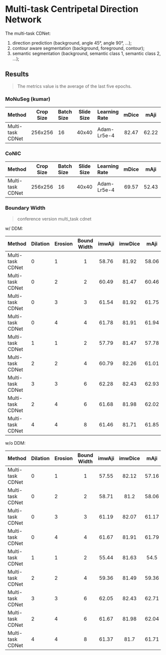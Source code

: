 # Multi-task Centripetal Direction Network

The multi-task CDNet:
1. direction prediction (background, angle 45°, angle 90°, ...);
2. contour aware segmentation (background, foreground, contour);
3. semantic segmentation (background, semantic class 1, semantic class 2, ...);

## Results

> The metrics value is the average of the last five epochs.

### MoNuSeg (kumar)

| Method           | Crop Size | Batch Size | Slide Size | Learning Rate | mDice | mAji  | mDQ   | mSQ   | mPQ   | imwDice | imwAji | imwDQ | imwSQ | imwPQ | 
| :--              | :--:      | :--        | :--:       | :--           | :--:  | :--:  | :--:  | :--:  | :--:  | :-:     | :--:   | :--:  | :--:  | :--:  | 
| Multi-task CDNet | 256x256   | 16         | 40x40      | Adam-Lr5e-4   | 82.47 | 62.22 | 78.22 | 79.55 | 62.23 | 82.08   | 61.81  | 75.35 | 78.10 | 59.03 | 

### CoNIC

| Method           | Crop Size | Batch Size | Slide Size | Learning Rate | mDice | mAji  | mDQ   | mSQ   | mPQ   |
| :--              | :--:      | :--        | :--:       | :--           | :--:  | :--:  | :--:  | :--:  | :--:  |
| Multi-task CDNet | 256x256   | 16         | 40x40      | Adam-Lr5e-4   | 69.57 | 52.43 | 66.18 | 81.53 | 54.28 |

### Boundary Width

> conference version multi_task cdnet

w/ DDM:

| Method           | Dilation | Erosion    | Bound Width | imwAji | imwDice | mAji  | mDice | BoundDice | BoundPrecision | BoundRecall |
| :--              | :--      | :--        | :--:        | :-:    | :--:    | :--:  | :--:  | :--:      | :--:           | :--:        |
| Multi-task CDNet | 0        | 1          | 1           | 58.76  | 81.92   | 58.06 | 82.24 | 30.63     | 29.15          | 32.27       |
| Multi-task CDNet | 0        | 2          | 2           | 60.49  | 81.47   | 60.46 | 81.56 | 45.21     | 44.76          | 45.67       |
| Multi-task CDNet | 0        | 3          | 3           | 61.54  | 81.92   | 61.75 | 82.29 | 56.41     | 56.95          | 55.88       |
| Multi-task CDNet | 0        | 4          | 4           | 61.78  | 81.91   | 61.94 | 82.14 | 62.18     | 63.12          | 61.27       |
| Multi-task CDNet | 1        | 1          | 2           | 57.79  | 81.47   | 57.78 | 81.81 | 46.24     | 46.43          | 46.04       |
| Multi-task CDNet | 2        | 2          | 4           | 60.79  | 82.26   | 61.01 | 82.66 | 63.26     | 63.96          | 62.58       |
| Multi-task CDNet | 3        | 3          | 6           | 62.28  | 82.43   | 62.93 | 82.94 | 72.17     | 73.43          | 70.96       |
| Multi-task CDNet | 2        | 4          | 6           | 61.68  | 81.98   | 62.02 | 82.33 | 71.11     | 72.52          | 69.76       |
| Multi-task CDNet | 4        | 4          | 8           | 61.46  | 81.71   | 61.85 | 82.22 | 76.57     | 78.59          | 74.66       |

w/o DDM:

| Method           | Dilation | Erosion    | Bound Width | imwAji | imwDice | mAji  | mDice | BoundDice | BoundPrecision | BoundRecall |
| :--              | :--      | :--        | :--:        | :-:    | :--:    | :--:  | :--:  | :--:      | :--:           | :--:        |
| Multi-task CDNet | 0        | 1          | 1           | 57.55  | 82.12   | 57.16 | 82.44 | 29.79     | 30.11          | 29.47       |
| Multi-task CDNet | 0        | 2          | 2           | 58.71  | 81.2    | 58.06 | 81.31 | 43.98     | 45.06          | 42.95       |
| Multi-task CDNet | 0        | 3          | 3           | 61.19  | 82.07   | 61.17 | 82.33 | 55.5      | 57.52          | 53.62       |
| Multi-task CDNet | 0        | 4          | 4           | 61.67  | 81.91   | 61.79 | 82.14 | 61.61     | 63.95          | 59.44       |
| Multi-task CDNet | 1        | 1          | 2           | 55.44  | 81.63   | 54.5  | 81.91 | 45.68     | 46.59          | 44.81       |
| Multi-task CDNet | 2        | 2          | 4           | 59.36  | 81.49   | 59.36 | 81.75 | 62.25     | 64.17          | 60.44       |
| Multi-task CDNet | 3        | 3          | 6           | 62.05  | 82.43   | 62.71 | 82.94 | 72.13     | 73.62          | 70.68       |
| Multi-task CDNet | 2        | 4          | 6           | 61.67  | 81.98   | 62.04 | 82.33 | 71.04     | 72.72          | 69.43       |
| Multi-task CDNet | 4        | 4          | 8           | 61.37  | 81.7    | 61.71 | 82.11 | 76.57     | 78.29          | 74.83       |
